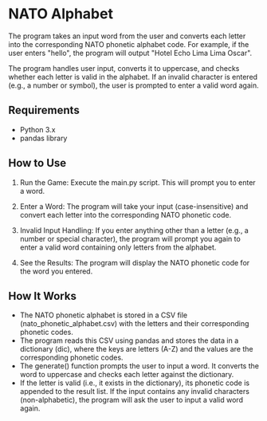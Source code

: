 # NATO Alphabet
The program takes an input word from the user and converts each letter into the corresponding NATO phonetic alphabet code. For example, if the user enters "hello", the program will output "Hotel Echo Lima Lima Oscar".

The program handles user input, converts it to uppercase, and checks whether each letter is valid in the alphabet. If an invalid character is entered (e.g., a number or symbol), the user is prompted to enter a valid word again.

## Requirements
- Python 3.x
- pandas library

## How to Use
1. Run the Game: Execute the main.py script. This will prompt you to enter a word.

2. Enter a Word: The program will take your input (case-insensitive) and convert each letter into the corresponding NATO phonetic code.

3. Invalid Input Handling: If you enter anything other than a letter (e.g., a number or special character), the program will prompt you again to enter a valid word containing only letters from the alphabet.

4. See the Results: The program will display the NATO phonetic code for the word you entered.

## How It Works
- The NATO phonetic alphabet is stored in a CSV file (nato_phonetic_alphabet.csv) with the letters and their corresponding phonetic codes.
- The program reads this CSV using pandas and stores the data in a dictionary (dic), where the keys are letters (A-Z) and the values are the corresponding phonetic codes.
- The generate() function prompts the user to input a word. It converts the word to uppercase and checks each letter against the dictionary.
- If the letter is valid (i.e., it exists in the dictionary), its phonetic code is appended to the result list. If the input contains any invalid characters (non-alphabetic), the program will ask the user to input a valid word again.
